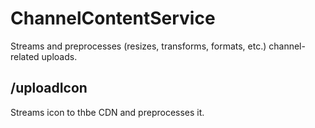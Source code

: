 # ChannelContentService

Streams and preprocesses (resizes, transforms, formats, etc.) channel-related uploads.

## /uploadIcon

Streams icon to thbe CDN and preprocesses it.
